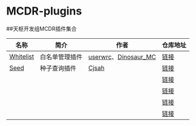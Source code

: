 ﻿# MCDR-plugins

##天枢开发组MCDR插件集合

| 名称 | 简介 | 作者 | 仓库地址 |
|---|---|---|---|
| [Whitelist](https://gitee.com/gu_zt666/MCDR-plugins/raw/Whitelist/Whitelist.py) | 白名单管理插件 | [userwrc](https://gitee.com/userwrc)、[Dinosaur_MC](https://gitee.com/dinosaur_mc) | [链接](https://gitee.com/gu_zt666/MCDR-plugins/tree/Whitelist) |
| [Seed](https://gitee.com/gu_zt666/MCDR-plugins/raw/Seed/seed.py) | 种子查询插件 | [Cjsah](https://gitee.com/cjsah) | [链接](https://gitee.com/gu_zt666/MCDR-plugins/tree/Seed) |
| []() |  | []() | [链接]() |
| []() |  | []() | [链接]() |
| []() |  | []() | [链接]() |
| []() |  | []() | [链接]() |